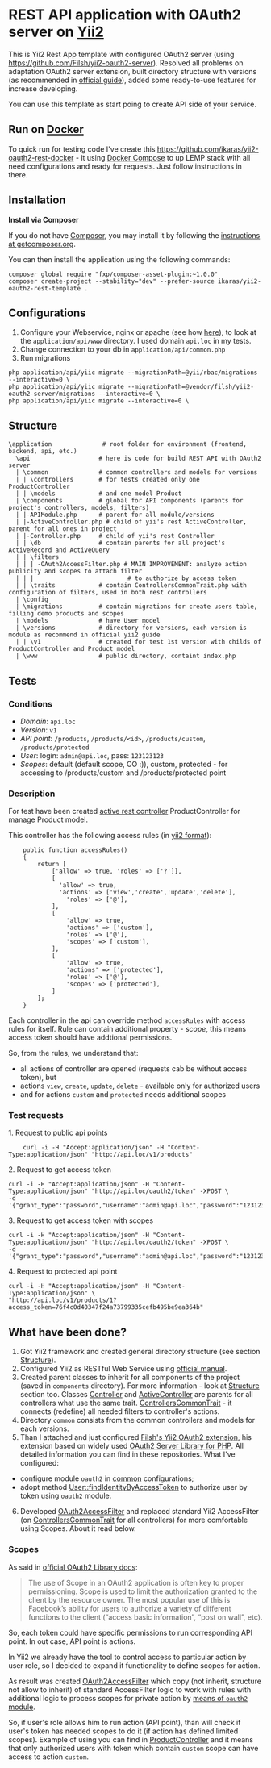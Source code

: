# REST API application with OAuth2 server on [Yii2](https://github.com/yiisoft/yii2)

This is Yii2 Rest App template with configured OAuth2 server (using https://github.com/Filsh/yii2-oauth2-server). Resolved all problems on adaptation OAuth2 server extension, built directory structure with versions (as recommended in [official guide](http://www.yiiframework.com/doc-2.0/guide-rest-versioning.html)), added some ready-to-use features for increase developing. 

You can use this template as start poing to create API side of your service.

## Run on [Docker](https://docs.docker.com/)
To quick run for testing code I've create this https://github.com/ikaras/yii2-oauth2-rest-docker - it using [Docker Compose](https://docs.docker.com/compose/) to up LEMP stack with all need configurations and ready for requests. Just follow instructions in there.

## Installation

**Install via Composer**

If you do not have [Composer](http://getcomposer.org/), you may install it by following the
[instructions at getcomposer.org](https://getcomposer.org/doc/00-intro.md).

You can then install the application using the following commands:
```
composer global require "fxp/composer-asset-plugin:~1.0.0"
composer create-project --stability="dev" --prefer-source ikaras/yii2-oauth2-rest-template .
```

## Configurations

1. Configure your Webservice, nginx or apache (see how [here](http://www.yiiframework.com/doc-2.0/guide-start-installation.html#configuring-web-servers)), to look at the `application/api/www` directory. I used domain `api.loc` in my tests.
2. Change connection to your db in `application/api/common.php`
3. Run migrations
```
php application/api/yiic migrate --migrationPath=@yii/rbac/migrations --interactive=0 \
php application/api/yiic migrate --migrationPath=@vendor/filsh/yii2-oauth2-server/migrations --interactive=0 \
php application/api/yiic migrate --interactive=0 \
```

## Structure
```
\application              # root folder for environment (frontend, backend, api, etc.)
  \api                   # here is code for build REST API with OAuth2 server
  | \common              # common controllers and models for versions
  | | \controllers       # for tests created only one ProductController
  | | \models            # and one model Product
  | \components          # global for API components (parents for project's controllers, models, filters)
  | |-APIModule.php      # parent for all module/versions
  | |-ActiveController.php # child of yii's rest ActiveController, parent for all ones in project
  | |-Controller.php     # child of yii's rest Controller
  | | \db                # contain parents for all project's ActiveRecord and ActiveQuery
  | | \filters           
  | | | -OAuth2AccessFilter.php # MAIN IMPROVEMENT: analyze action publicity and scopes to attach filter
  | | |                          # to authorize by access token
  | | \traits            # contain ControllersCommonTrait.php with configuration of filters, used in both rest controllers
  | \config
  | \migrations          # contain migrations for create users table, filling demo products and scopes
  | \models              # have User model
  | \versions            # directory for versions, each version is module as recommend in official yii2 guide
  | | \v1                # created for test 1st version with childs of ProductController and Product model
  | \www                 # public directory, containt index.php
```  

## Tests
### Conditions

- _Domain_: `api.loc`
- _Version_: `v1`
- _API point_: `/products`, `/products/<id>`, `/products/custom`, `/products/protected`
- _User_: login: `admin@api.loc`, pass: `123123123`
- _Scopes_: default (default scope, CO :)), custom, protected - for accessing to /products/custom and /products/protected point

### Description
For test have been created [active rest controller](http://www.yiiframework.com/doc-2.0/guide-rest-controllers.html) ProductController for manage Product model.

This controller has the following access rules (in [yii2 format](http://www.yiiframework.com/doc-2.0/guide-security-authorization.html)):
```
	public function accessRules()
	{
		return [
			['allow' => true, 'roles' => ['?']],
			[
			  'allow' => true, 
			  'actions' => ['view','create','update','delete'],
				'roles' => ['@'],
			],
			[
				'allow' => true,
				'actions' => ['custom'],
				'roles' => ['@'],
				'scopes' => ['custom'],
			],
			[
				'allow' => true,
				'actions' => ['protected'],
				'roles' => ['@'],
				'scopes' => ['protected'],
			]
		];
	}
```
Each controller in the api can override method `accessRules` with access rules for itself. Rule can contain additional property - _scope_, this means access token should have addtional permissions.

So, from the rules, we understand that:
* all actions of controller are opened (requests cab be without access token), but
* actions `view`, `create`, `update`, `delete` - available only for authorized users
* and for actions `custom` and `protected` needs additional scopes
 
### Test requests
1\. Request to public api points
```
    curl -i -H "Accept:application/json" -H "Content-Type:application/json" "http://api.loc/v1/products"
```

2\. Request to get access token
```
curl -i -H "Accept:application/json" -H "Content-Type:application/json" "http://api.loc/oauth2/token" -XPOST \
-d '{"grant_type":"password","username":"admin@api.loc","password":"123123123","client_id":"testclient","client_secret":"testpass"}'
```

3\. Request to get access token with scopes
```
curl -i -H "Accept:application/json" -H "Content-Type:application/json" "http://api.loc/oauth2/token" -XPOST \
-d '{"grant_type":"password","username":"admin@api.loc","password":"123123123","client_id":"testclient","client_secret":"testpass","scope":"custom"}'
```

4\. Request to protected api point 
```
curl -i -H "Accept:application/json" -H "Content-Type:application/json" \
"http://api.loc/v1/products/1?access_token=76f4c0d40347f24a73799335cefb495be9ea364b"
```

## What have been done? ##
1. Got Yii2 framework and created general directory structure (see section [Structure](https://github.com/ikaras/yii2-oauth2-rest-template#structure)).
2. Configured Yii2 as RESTful Web Service using [official manual](http://www.yiiframework.com/doc-2.0/guide-rest-quick-start.html).
3. Created parent classes to inherit for all components of the project (saved in `components` directory). For more information - look at [Structure](https://github.com/ikaras/yii2-oauth2-rest-template#structure) section too. Classes [Controller](https://github.com/ikaras/yii2-oauth2-rest-template/blob/master/application/api/components/Controller.php) and [ActiveController](https://github.com/ikaras/yii2-oauth2-rest-template/blob/master/application/api/components/ActiveController.php) are parents for all controllers what use the same trait. [ControllersCommonTrait](https://github.com/ikaras/yii2-oauth2-rest-template/blob/master/application/api/components/traits/ControllersCommonTrait.php) - it connects (redefine) all needed filters to controller's actions.
4. Directory `common` consists from the common controllers and models for each versions.
5. Than I attached and just configured [Filsh's Yii2 OAuth2 extension](https://github.com/Filsh/yii2-oauth2-server), his extension based on widely used [OAuth2 Server Library for PHP](https://bshaffer.github.io/oauth2-server-php-docs/). All detailed information you can find in these repositories. What I've configured:
  - configure module `oauth2` in [common](https://github.com/ikaras/yii2-oauth2-rest-template/blob/master/application/api/config/common.php) configurations;
  - adopt method [User::findIdentityByAccessToken](https://github.com/ikaras/yii2-oauth2-rest-template/blob/master/application/api/models/User.php#L76) to authorize user by token using `oauth2` module.
6. Developed [OAuth2AccessFilter](https://github.com/ikaras/yii2-oauth2-rest-template/blob/master/application/api/components/filters/OAuth2AccessFilter.php) and replaced standard Yii2 AccessFilter (on [ControllersCommonTrait](https://github.com/ikaras/yii2-oauth2-rest-template/blob/master/application/api/components/traits/ControllersCommonTrait.php) for all controllers) for more comfortable using Scopes. About it read below.

### Scopes ###
As said in [official OAuth2 Library docs](https://bshaffer.github.io/oauth2-server-php-docs/overview/scope/):
> The use of Scope in an OAuth2 application is often key to proper permissioning. Scope is used to limit the authorization granted to the client by the resource owner. The most popular use of this is Facebook’s ability for users to authorize a variety of different functions to the client (“access basic information”, “post on wall”, etc).

So, each token could have specific permissions to run corresponding API point. In out case, API point is actions.

In Yii2 we already have the tool to control access to particular action by user role, so I decided to expand it functionality to define scopes for action. 

As result was created [OAuth2AccessFilter](https://github.com/ikaras/yii2-oauth2-rest-template/blob/master/application/api/components/filters/OAuth2AccessFilter.php) which copy (not inherit, structure not allow to inherit) of standard AccessFilter logic to work with rules with additional logic to process scopes for private action by [means of `oauth2` module](https://github.com/ikaras/yii2-oauth2-rest-template/blob/master/application/api/components/filters/OAuth2AccessFilter.php#L59).

So, if user's role allows him to run action (API point), than will check if user's token has needed scopes to do it (if action has defined limited scopes). Example of using you can find in [ProductController](https://github.com/ikaras/yii2-oauth2-rest-template/blob/master/application/api/common/controllers/ProductController.php#L36) and it means that only authorized users with token which contain `custom` scope can have access to action `custom`.
